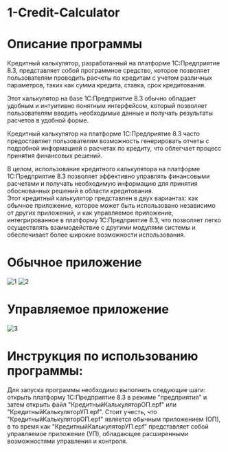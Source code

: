 # 1-Credit-Calculator
# Описание программы
Кредитный калькулятор, разработанный на платформе 1С:Предприятие 8.3, представляет собой программное средство, которое позволяет пользователям проводить расчеты по кредитам с учетом различных параметров, таких как сумма кредита, ставка, срок кредитования. 

Этот калькулятор на базе 1С:Предприятие 8.3 обычно обладает удобным и интуитивно понятным интерфейсом, который позволяет пользователям вводить необходимые данные и получать результаты расчетов в удобной форме.

Кредитный калькулятор на платформе 1С:Предприятие 8.3 часто предоставляет пользователям возможность генерировать отчеты с подробной информацией о расчетах по кредиту, что облегчает процесс принятия финансовых решений. 

В целом, использование кредитного калькулятора на платформе 1С:Предприятие 8.3 позволяет эффективно управлять финансовыми расчетами и получать необходимую информацию для принятия обоснованных решений в области кредитования.</br>
Этот кредитный калькулятор представлен в двух вариантах: как обычное приложение, которое может быть использовано независимо от других приложений, и как управляемое приложение, интегрированное в платформу 1С:Предприятие 8.3, что позволяет легко осуществлять взаимодействие с другими модулями системы и обеспечивает более широкие возможности использования.</br>
# Обычное приложение
![1](https://github.com/fetgrigory/1--Credit-Calculator/assets/157891679/332450ef-c054-4faf-9af4-ee8fe61cd910)
![2](https://github.com/fetgrigory/1--Credit-Calculator/assets/157891679/6e8e5a97-ea15-4f59-a250-e74d43ed7a53)
# Управляемое приложение
![3](https://github.com/fetgrigory/1--Credit-Calculator/assets/157891679/d4a6f4e6-b236-416a-a56b-555c3da54f00)


# Инструкция по использованию программы:
Для запуска программы необходимо выполнить следующие шаги: открыть платформу 1С:Предприятие 8.3 в режиме "предприятия" и затем открыть файл "КредитныйКалькуляторОП.epf" или "КредитныйКалькуляторУП.epf". Стоит учесть, что "КредитныйКалькуляторОП.epf" является обычным приложением (ОП), в то время как "КредитныйКалькуляторУП.epf" представляет собой управляемое приложение (УП), обладающее расширенными возможностями управления и контроля.
